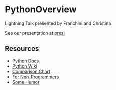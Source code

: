 # PythonOverview
Lightning Talk presented by Franchini and Christina

See our presentation at [prezi](http://prezi.com/p6kzbjttgfkg/?utm_campaign=share&utm_medium=copy)

## Resources
* [Python Docs](https://www.python.org/)
* [Python Wiki](https://wiki.python.org/moin/)
* [Comparison Chart](http://hyperpolyglot.org/scripting "for backend languages")
* [For Non-Programmers](https://automatetheboringstuff.com/)
* [Some Humor](https://www.quora.com/What-are-some-of-the-best-examples-of-references-to-Monty-Python-in-Python-code)
